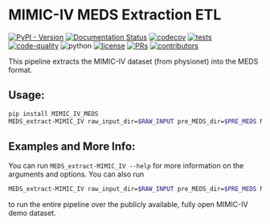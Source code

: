 # MIMIC-IV MEDS Extraction ETL

[![PyPI - Version](https://img.shields.io/pypi/v/MIMIC_IV_MEDS)](https://pypi.org/project/MIMIC_IV_MEDS/)
[![Documentation Status](https://readthedocs.org/projects/meds-transforms/badge/?version=latest)](https://meds-transforms.readthedocs.io/en/latest/?badge=latest)
[![codecov](https://codecov.io/gh/mmcdermott/MIMIC_IV_MEDS/graph/badge.svg?token=E7H6HKZV3O)](https://codecov.io/gh/mmcdermott/MIMIC_IV_MEDS)
[![tests](https://github.com/mmcdermott/MIMIC_IV_MEDS/actions/workflows/tests.yaml/badge.svg)](https://github.com/mmcdermott/MIMIC_IV_MEDS/actions/workflows/tests.yml)
[![code-quality](https://github.com/mmcdermott/MIMIC_IV_MEDS/actions/workflows/code-quality-main.yaml/badge.svg)](https://github.com/mmcdermott/MIMIC_IV_MEDS/actions/workflows/code-quality-main.yaml)
![python](https://img.shields.io/badge/-Python_3.12-blue?logo=python&logoColor=white)
[![license](https://img.shields.io/badge/License-MIT-green.svg?labelColor=gray)](https://github.com/mmcdermott/MIMIC_IV_MEDS#license)
[![PRs](https://img.shields.io/badge/PRs-welcome-brightgreen.svg)](https://github.com/mmcdermott/MIMIC_IV_MEDS/pulls)
[![contributors](https://img.shields.io/github/contributors/mmcdermott/MIMIC_IV_MEDS.svg)](https://github.com/mmcdermott/MIMIC_IV_MEDS/graphs/contributors)

This pipeline extracts the MIMIC-IV dataset (from physionet) into the MEDS format.

## Usage:

```bash
pip install MIMIC_IV_MEDS
MEDS_extract-MIMIC_IV raw_input_dir=$RAW_INPUT pre_MEDS_dir=$PRE_MEDS MEDS_cohort_dir=$COHORT
```

## Examples and More Info:

You can run `MEDS_extract-MIMIC_IV --help` for more information on the arguments and options. You can also run

```bash
MEDS_extract-MIMIC_IV raw_input_dir=$RAW_INPUT pre_MEDS_dir=$PRE_MEDS MEDS_cohort_dir=$COHORT do_demo=True
```

to run the entire pipeline over the publicly available, fully open MIMIC-IV demo dataset.
